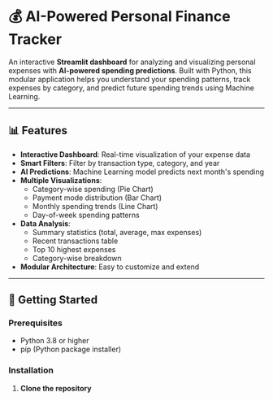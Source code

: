 # 💰 AI-Powered Personal Finance Tracker

An interactive **Streamlit dashboard** for analyzing and visualizing personal expenses with **AI-powered spending predictions**. Built with Python, this modular application helps you understand your spending patterns, track expenses by category, and predict future spending trends using Machine Learning.

---

## 📊 Features

- **Interactive Dashboard**: Real-time visualization of your expense data
- **Smart Filters**: Filter by transaction type, category, and year
- **AI Predictions**: Machine Learning model predicts next month's spending
- **Multiple Visualizations**:
  - Category-wise spending (Pie Chart)
  - Payment mode distribution (Bar Chart)
  - Monthly spending trends (Line Chart)
  - Day-of-week spending patterns
- **Data Analysis**:
  - Summary statistics (total, average, max expenses)
  - Recent transactions table
  - Top 10 highest expenses
  - Category-wise breakdown
- **Modular Architecture**: Easy to customize and extend

---

## 🚀 Getting Started

### Prerequisites

- Python 3.8 or higher
- pip (Python package installer)

### Installation

1. **Clone the repository**

